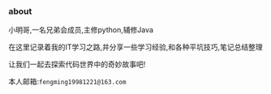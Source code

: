 
<h3>about</h3>
小明哥,一名兄弟会成员,主修python,辅修Java

在这里记录着我的IT学习之路,并分享一些学习经验,和各种平坑技巧,笔记总结整理

让我们一起去探索代码世界中的奇妙故事吧!

本人邮箱:`fengming19981221@163.com`



